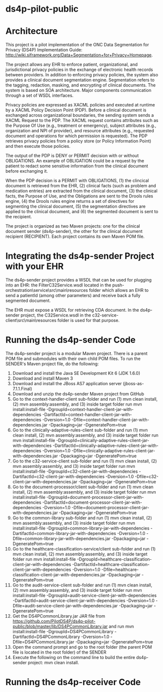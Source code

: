 ds4p-pilot-public
=================

Architecture
=================

This project is a pilot implementation of the ONC Data Segmentation for Privacy (DS4P) Implementation Guide: http://wiki.siframework.org/Data+Segmentation+for+Privacy+Homepage.

The project allows any EHR to enforce patient, organizational, and jurisdictional privacy policies in the exchange of electronic health records between providers. In addition to enforcing privacy policies, the system also provides a clinical document segmentation engine. Segmentation refers to the tagging, redaction, masking, and encrypting of clinical documents. The system is based on SOA architecture. Major components communication through a set of WSDL interfaces.

Privacy policies are expressed as XACML policies and executed at runtime by a XACML Policy Decision Point (PDP). Before a clinical document is exchanged across organizational boundaries, the sending system sends a XACML Request to the PDP. The XACML request contains attributes such as the Purpose Of Use (e.g., treatment or emergency), subject attributes (e.g., organization and NPI of provider), and resource attributes (e.g., requested document and operations for which permission is requested). The PDP retrieves privacy policies from a policy store (or Policy Information Point) and then execute those policies.

The output of the PDP is DENY or PERMIT decision with or without OBLIGATIONS. An example of OBLIGATION could be a request by the patient to redact some sensitive information from the clinical document before exchanging it.

When the PDP decision is a PERMIT with OBLIGATIONS, (1) the clincical document is retrieved from the EHR, (2) clinical facts (such as problem and medication entries) are extracted from the clinical document, (3) the clinical facts, the Purpose of Use, and the Obligations are sent to the Drools rules engine, (4) the Drools rules engine returns a set of directives for segmenting the clinical document, (5) the segmentation directives are applied to the clinical document, and (6) the segmented document is sent to the recipient.

The project is organized as two Maven projects: one for the clinical document sender (ds4p-sender), the other for the clinical document recipient (RECIPIENT). Each project contains its own Maven POM file. 

Integrating the ds4p-sender Project with your EHR
=================

The ds4p-sender project provides a WSDL that can be used for plugging into an EHR: the FilterC32Service.wsdl located in the push-orchestration\service\src\main\resources folder which allows an EHR to send a patientId (among other parameters) and receive back a fully segmented document.

The EHR must expose a WSDL for retrieving CDA document. In the ds4p-sender project, the C32Service.wsdl in the c32-service-client\src\main\resources folder is used for that purpose.

Running the ds4p-sender Code
=================
 
The ds4p-sender project is a modular Maven project. There is a parent POM file and submodules with their own child POM files. To run the SENDER's Maven project file, do the following:

1. Download and install the Java SE Development Kit 6 (JDK 1.6.0)
2. Download and install Maven 3
3. Download and install the JBoss AS7 application server (jboss-as-7.1.1.Final)
4. Download and unzip the ds4p-sender Maven project from GitHub
5. Go to the context-handler-client sub-folder and run (1) mvn clean install, (2) mvn assembly:assembly, and (3) inside target folder run mvn install:install-file -DgroupId=context-handler-client-jar-with-dependencies -DartifactId=context-handler-client-jar-with-dependencies -Dversion=1.0 -Dfile=context-handler-client-jar-with-dependencies.jar -Dpackaging=jar -DgeneratePom=true
6. Go to the clinically-adaptive-rules-client sub-folder and run (1) mvn clean install, (2) mvn assembly:assembly, and (3) inside target folder run mvn install:install-file -DgroupId=clinically-adaptive-rules-client-jar-with-dependencies -DartifactId=clinically-adaptive-rules-client-jar-with-dependencies -Dversion=1.0 -Dfile=clinically-adaptive-rules-client-jar-with-dependencies.jar -Dpackaging=jar -DgeneratePom=true
7. Go to the c32-service-client sub-folder and run (1) mvn clean install, (2) mvn assembly:assembly, and (3) inside target folder run mvn install:install-file -DgroupId=c32-client-jar-with-dependencies -DartifactId=c32-client-jar-with-dependencies -Dversion=1.0 -Dfile=c32-client-jar-with-dependencies.jar -Dpackaging=jar -DgeneratePom=true
8. Go to the document-processor/client sub-folder and run (1) mvn clean install, (2) mvn assembly:assembly, and (3) inside target folder run mvn install:install-file -DgroupId=document-processor-client-jar-with-dependencies -DartifactId=document-processor-client-jar-with-dependencies -Dversion=1.0 -Dfile=document-processor-client-jar-with-dependencies.jar -Dpackaging=jar -DgeneratePom=true
9. Go to the common-library sub-folder and run (1) mvn clean install, (2) mvn assembly:assembly, and (3) inside target folder run mvn install:install-file -DgroupId=common-library-jar-with-dependencies -DartifactId=common-library-jar-with-dependencies -Dversion=1.0 -Dfile=common-library-jar-with-dependencies.jar -Dpackaging=jar -DgeneratePom=true
10. Go to the healthcare-classification-service/client sub-folder and run (1) mvn clean install, (2) mvn assembly:assembly, and (3) inside target folder run mvn install:install-file -DgroupId=healthcare-classification-client-jar-with-dependencies -DartifactId=healthcare-classification-client-jar-with-dependencies -Dversion=1.0 -Dfile=healthcare-classification-client-jar-with-dependencies.jar -Dpackaging=jar -DgeneratePom=true
11. Go to the audit-service-client sub-folder and run (1) mvn clean install, (2) mvn assembly:assembly, and (3) inside target folder run mvn install:install-file -DgroupId=audit-service-client-jar-with-dependencies -DartifactId=audit-service-client-jar-with-dependencies -Dversion=1.0 -Dfile=audit-service-client-jar-with-dependencies.jar -Dpackaging=jar -DgeneratePom=true
12. Get the DS4PCommonLibrary.jar JAR file from https://github.com/PilotDS4P/ds4p-pilot-public/blob/master/lib/DS4PCommonLibrary.jar and run mvn install:install-file -DgroupId=DS4PCommonLibrary -DartifactId=DS4PCommonLibrary -Dversion=1.0 -Dfile=DS4PCommonLibrary.jar -Dpackaging=jar -DgeneratePom=true
5. Open the command prompt and go to the root folder (the parent POM file is located in the root folder) of the SENDER
6. Execute the following on the command line to build the entire ds4p-sender project: mvn clean install.

Running the ds4p-receiver Code
=======================


